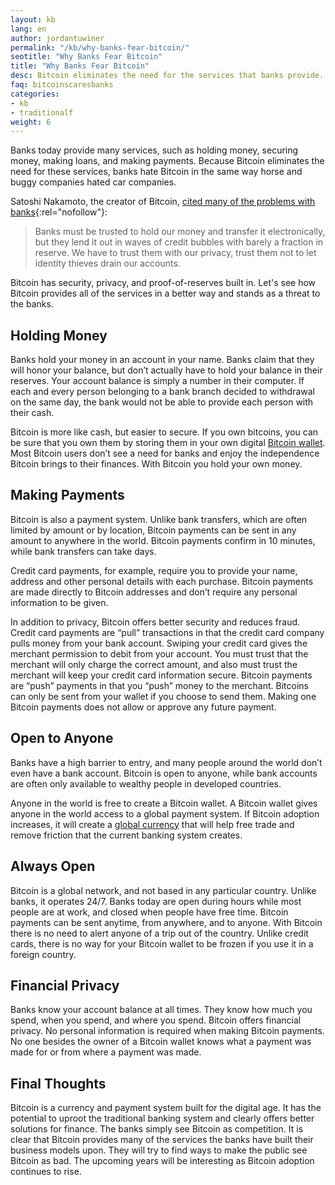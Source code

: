 ```yaml
---
layout: kb
lang: en
author: jordantuwiner
permalink: "/kb/why-banks-fear-bitcoin/"
seotitle: "Why Banks Fear Bitcoin"
title: "Why Banks Fear Bitcoin"
desc: Bitcoin eliminates the need for the services that banks provide. Banks hate Bitcoin in the same way horse and buggy companies hated car companies.
faq: bitcoinscaresbanks
categories: 
- kb
- traditionalf
weight: 6
---
```

Banks today provide many services, such as holding money, securing money, making loans, and making payments. Because Bitcoin eliminates the need for these services, banks hate Bitcoin in the same way horse and buggy companies hated car companies.

Satoshi Nakamoto, the creator of Bitcoin, [cited many of the problems with banks](http://satoshi.nakamotoinstitute.org/posts/p2pfoundation/1/#selection-33.0-33.479){:rel="nofollow"}: 

> Banks must be trusted to hold our money and transfer it electronically, but they lend it out in waves of credit bubbles with barely a fraction in reserve. We have to trust them with our privacy, trust them not to let identity thieves drain our accounts.

Bitcoin has security, privacy, and proof-of-reserves built in. Let's see how Bitcoin provides all of the services in a better way and stands as a threat to the banks. 

## Holding Money
Banks hold your money in an account in your name. Banks claim that they will honor your balance, but don’t actually have to hold your balance in their reserves. Your account balance is simply a number in their computer. If each and every person belonging to a bank branch decided to withdrawal on the same day, the bank would not be able to provide each person with their cash.  

Bitcoin is more like cash, but easier to secure. If you own bitcoins, you can be sure that you own them by storing them in your own digital [Bitcoin wallet](/wallets/). Most Bitcoin users don’t see a need for banks and enjoy the independence Bitcoin brings to their finances. With Bitcoin you hold your own money. 

## Making Payments
Bitcoin is also a payment system. Unlike bank transfers, which are often limited by amount or by location, Bitcoin payments can be sent in any amount to anywhere in the world. Bitcoin payments confirm in 10 minutes, while bank transfers can take days. 

Credit card payments, for example, require you to provide your name, address and other personal details with each purchase. Bitcoin payments are made directly to Bitcoin addresses and don’t require any personal information to be given. 

In addition to privacy, Bitcoin offers better security and reduces fraud. Credit card payments are “pull” transactions in that the credit card company pulls money from your bank account. Swiping your credit card gives the merchant permission to debit from your account. You must trust that the merchant will only charge the correct amount, and also must trust the merchant will keep your credit card information secure. Bitcoin payments are “push” payments in that you “push” money to the merchant. Bitcoins can only be sent from your wallet if you choose to send them. Making one Bitcoin payments does not allow or approve any future payment. 

## Open to Anyone
Banks have a high barrier to entry, and many people around the world don’t even have a bank account. Bitcoin is open to anyone, while bank accounts are often only available to wealthy people in developed countries.  

Anyone in the world is free to create a Bitcoin wallet. A Bitcoin wallet gives anyone in the world access to a global payment system. If Bitcoin adoption increases, it will create a [global currency](/kb/why-bitcoin-is-good-money/) that will help free trade and remove friction that the current banking system creates. 

## Always Open
Bitcoin is a global network, and not based in any particular country. Unlike banks, it operates 24/7. Banks today are open during hours while most people are at work, and closed when people have free time. Bitcoin payments can be sent anytime, from anywhere, and to anyone. With Bitcoin there is no need to alert anyone of a trip out of the country. Unlike credit cards, there is no way for your Bitcoin wallet to be frozen if you use it in a foreign country. 

## Financial Privacy
Banks know your account balance at all times. They know how much you spend, when you spend, and where you spend. Bitcoin offers financial privacy. No personal information is required when making Bitcoin payments. No one besides the owner of a Bitcoin wallet knows what a payment was made for or from where a payment was made.  

## Final Thoughts
Bitcoin is a currency and payment system built for the digital age. It has the potential to uproot the traditional banking system and clearly offers better solutions for finance. The banks simply see Bitcoin as competition. It is clear that Bitcoin provides many of the services the banks have built their business models upon. They will try to find ways to make the public see Bitcoin as bad. The upcoming years will be interesting as Bitcoin adoption continues to rise. 